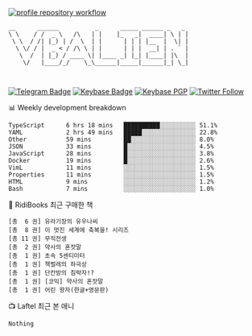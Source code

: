 [![profile repository workflow](https://github.com/vbalien/vbalien/actions/workflows/push.yml/badge.svg)](https://github.com/vbalien/vbalien/actions/workflows/push.yml)
```
__      ______          _      _____ ______ _   _ 
\ \    / /  _ \   /\   | |    |_   _|  ____| \ | |
 \ \  / /| |_) | /  \  | |      | | | |__  |  \| |
  \ \/ / |  _ < / /\ \ | |      | | |  __| | . ` |
   \  /  | |_) / ____ \| |____ _| |_| |____| |\  |
    \/   |____/_/    \_\______|_____|______|_| \_|
                                                  
                                                  
```
[![Telegram Badge](https://img.shields.io/badge/-Telegram-2CA5E0?logo=telegram)](https://t.me/vbalien)
[![Keybase Badge](https://img.shields.io/badge/-Keybase-33A0FF?logo=keybase&logoColor=white)](https://keybase.io/vbalien)
[![Keybase PGP](https://img.shields.io/keybase/pgp/vbalien)](http://sks.pod02.fleetstreetops.com/pks/lookup?search=0xE98CF73DE1E36F7D1B8A383AFD987F8DBE513071&fingerprint=on&op=index)
[![Twitter Follow](https://img.shields.io/twitter/follow/_elnyan)](https://twitter.com/_elnyan)

📊 Weekly development breakdown
```
TypeScript      6 hrs 18 mins   ██████████░░░░░░░░░░ 51.1%
YAML            2 hrs 49 mins   █████░░░░░░░░░░░░░░░ 22.8%
Other           59 mins         ██░░░░░░░░░░░░░░░░░░ 8.0%
JSON            33 mins         █░░░░░░░░░░░░░░░░░░░ 4.5%
JavaScript      28 mins         █░░░░░░░░░░░░░░░░░░░ 3.8%
Docker          19 mins         █░░░░░░░░░░░░░░░░░░░ 2.6%
VimL            11 mins         ░░░░░░░░░░░░░░░░░░░░ 1.5%
Properties      11 mins         ░░░░░░░░░░░░░░░░░░░░ 1.5%
HTML            9 mins          ░░░░░░░░░░░░░░░░░░░░ 1.2%
Bash            7 mins          ░░░░░░░░░░░░░░░░░░░░ 1.0%
```
📖 RidiBooks 최근 구매한 책
```
[총  6 권] 유라기장의 유우나씨 
[총  8 권] 이 멋진 세계에 축복을! 시리즈 
[총 11 권] 무직전생 
[총  2 권] 약사의 혼잣말 
[총  1 권] 초속 5센티미터 
[총  1 권] 책벌레의 하극상 
[총  1 권] 단칸방의 침략자!? 
[총  1 권] [코믹] 약사의 혼잣말 
[총  1 권] 어린 왕자(한글+영문판) 
```
📺 Laftel 최근 본 애니
```
Nothing
```
